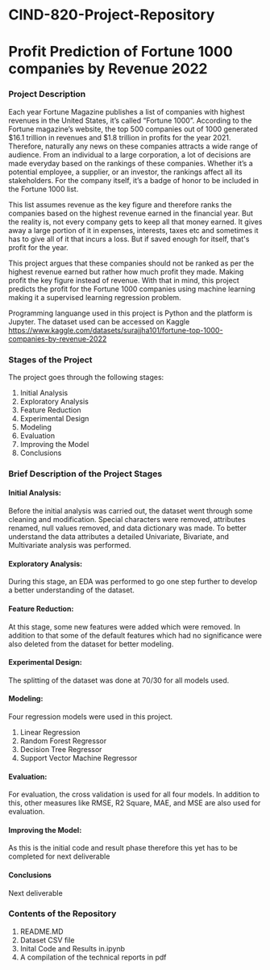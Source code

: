 # CIND-820-Project-Repository
# Profit Prediction of Fortune 1000 companies by Revenue 2022

### Project Description
Each year Fortune Magazine publishes a list of companies with highest revenues in the United States, it’s called “Fortune 1000”.
 According to the Fortune magazine’s website, the top 500 companies out of 1000 generated $16.1 trillion in revenues and $1.8 trillion in profits for the year 2021.
 Therefore, naturally any news on these companies attracts a wide range of audience.
 From an individual to a large corporation, a lot of decisions are made everyday based on the rankings of these companies. Whether it’s a potential employee, a supplier, or an investor, the rankings affect all its stakeholders.
 For the company itself, it’s a badge of honor to be included in the Fortune 1000 list.
 
 This list assumes revenue as the key figure and therefore ranks the companies based on the highest revenue earned in the financial year. But the reality is, 
 not every company gets to keep all that money earned. It gives away a large portion of it in expenses, interests, taxes etc and sometimes it has to give all of it that incurs a loss. 
 But if saved enough for itself, that's profit for the year.
 
 This project argues that these companies should not be ranked as per the highest revenue earned but rather how much profit they made. Making profit the key figure instead of revenue.
 With that in mind, this project predicts the profit for the Fortune 1000 companies using machine learning making it a supervised learning regression problem.
 
 Programming languange used in this project is Python and the platform is Jupyter. The dataset used can be accessed on Kaggle
 https://www.kaggle.com/datasets/surajjha101/fortune-top-1000-companies-by-revenue-2022
 
 ### Stages of the Project
 
 The project goes through the following stages:
 
 1. Initial Analysis
 2. Exploratory Analysis
 3. Feature Reduction
 4. Experimental Design
 5. Modeling
 6. Evaluation
 7. Improving the Model
 8. Conclusions
 
 ### Brief Description of the Project Stages
 
 #### Initial Analysis: 
Before the initial analysis was carried out, the dataset went through some cleaning and modification. Special characters were removed, attributes renamed, null values removed, and data dictionary was made. 
To better understand the data attributes a detailed Univariate, Bivariate, and Multivariate analysis was performed.

 #### Exploratory Analysis: 
During this stage, an EDA was performed to go one step further to develop a better understanding of the dataset.

 #### Feature Reduction: 
At this stage, some new features were added which were removed. In addition to that some of the default features which had no significance were also deleted from the dataset for better modeling.

 #### Experimental Design:
 The splitting of the dataset was done at 70/30 for all models used.
 
 #### Modeling:
 Four regression models were used in this project. 
 1) Linear Regression
 2) Random Forest Regressor
 3) Decision Tree Regressor
 4) Support Vector Machine Regressor
 
 #### Evaluation:
 For evaluation, the cross validation is used for all four models. In addition to this, other measures like RMSE, R2 Square, MAE, and MSE are also used for evaluation.
 
 #### Improving the Model:
 As this is the initial code and result phase therefore this yet has to be completed for next deliverable
 
 #### Conclusions
 Next deliverable
 
 
 
### Contents of the Repository

1. README.MD
2. Dataset CSV file
3. Inital Code and Results in.ipynb
4. A compilation of the technical reports in pdf
